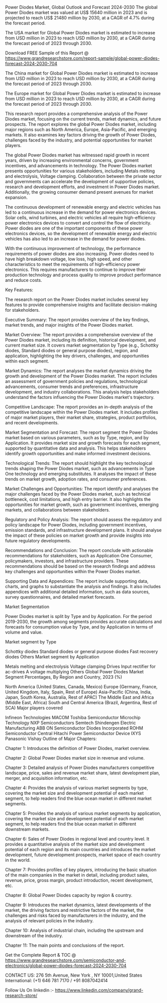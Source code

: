 Power Diodes Market, Global Outlook and Forecast 2024-2030
The global Power Diodes market was valued at US$ 15640 million in 2023 and is projected to reach US$ 21480 million by 2030, at a CAGR of 4.7% during the forecast period.

The USA market for Global Power Diodes market is estimated to increase from USD million in 2023 to reach USD million by 2030, at a CAGR during the forecast period of 2023 through 2030.

Download FREE Sample of this Report @ https://www.grandresearchstore.com/report-sample/global-power-diodes-forecast-2024-2030-704

The China market for Global Power Diodes market is estimated to increase from USD million in 2023 to reach USD million by 2030, at a CAGR during the forecast period of 2023 through 2030.

The Europe market for Global Power Diodes market is estimated to increase from USD million in 2023 to reach USD million by 2030, at a CAGR during the forecast period of 2023 through 2030.

This research report provides a comprehensive analysis of the Power Diodes market, focusing on the current trends, market dynamics, and future prospects. The report explores the global Power Diodes market, including major regions such as North America, Europe, Asia-Pacific, and emerging markets. It also examines key factors driving the growth of Power Diodes, challenges faced by the industry, and potential opportunities for market players.

The global Power Diodes market has witnessed rapid growth in recent years, driven by increasing environmental concerns, government incentives, and advancements in technology. The Power Diodes market presents opportunities for various stakeholders, including Metals melting and electrolysis, Voltage clamping. Collaboration between the private sector and governments can accelerate the development of supportive policies, research and development efforts, and investment in Power Diodes market. Additionally, the growing consumer demand present avenues for market expansion.

The continuous development of renewable energy and electric vehicles has led to a continuous increase in the demand for power electronics devices. Solar cells, wind turbines, and electric vehicles all require high-efficiency power electronics devices to convert and control the flow of electricity. Power diodes are one of the important components of these power electronics devices, so the development of renewable energy and electric vehicles has also led to an increase in the demand for power diodes.

With the continuous improvement of technology, the performance requirements of power diodes are also increasing. Power diodes need to have high breakdown voltage, low loss, high speed, and other characteristics to meet the requirements of high-efficiency power electronics. This requires manufacturers to continue to improve their production technology and process quality to improve product performance and reduce costs.

Key Features:

The research report on the Power Diodes market includes several key features to provide comprehensive insights and facilitate decision-making for stakeholders.

Executive Summary: The report provides overview of the key findings, market trends, and major insights of the Power Diodes market.

Market Overview: The report provides a comprehensive overview of the Power Diodes market, including its definition, historical development, and current market size. It covers market segmentation by Type (e.g., Schottky diodes, Standard diodes or general purpose diodes), region, and application, highlighting the key drivers, challenges, and opportunities within each segment.

Market Dynamics: The report analyses the market dynamics driving the growth and development of the Power Diodes market. The report includes an assessment of government policies and regulations, technological advancements, consumer trends and preferences, infrastructure development, and industry collaborations. This analysis helps stakeholders understand the factors influencing the Power Diodes market's trajectory.

Competitive Landscape: The report provides an in-depth analysis of the competitive landscape within the Power Diodes market. It includes profiles of major market players, their market share, strategies, product portfolios, and recent developments.

Market Segmentation and Forecast: The report segment the Power Diodes market based on various parameters, such as by Type, region, and by Application. It provides market size and growth forecasts for each segment, supported by quantitative data and analysis. This helps stakeholders identify growth opportunities and make informed investment decisions.

Technological Trends: The report should highlight the key technological trends shaping the Power Diodes market, such as advancements in Type One technology and emerging substitutes. It analyses the impact of these trends on market growth, adoption rates, and consumer preferences.

Market Challenges and Opportunities: The report identify and analyses the major challenges faced by the Power Diodes market, such as technical bottleneck, cost limitations, and high entry barrier. It also highlights the opportunities for market growth, such as government incentives, emerging markets, and collaborations between stakeholders.

Regulatory and Policy Analysis: The report should assess the regulatory and policy landscape for Power Diodes, including government incentives, emission standards, and infrastructure development plans. It should analyse the impact of these policies on market growth and provide insights into future regulatory developments.

Recommendations and Conclusion: The report conclude with actionable recommendations for stakeholders, such as Application One Consumer, policymakers, investors, and infrastructure providers. These recommendations should be based on the research findings and address key challenges and opportunities within the Power Diodes market.

Supporting Data and Appendices: The report include supporting data, charts, and graphs to substantiate the analysis and findings. It also includes appendices with additional detailed information, such as data sources, survey questionnaires, and detailed market forecasts.

Market Segmentation

Power Diodes market is split by Type and by Application. For the period 2019-2030, the growth among segments provides accurate calculations and forecasts for consumption value by Type, and by Application in terms of volume and value.

Market segment by Type

Schottky diodes
Standard diodes or general purpose diodes
Fast recovery diodes
Others
Market segment by Application

Metals melting and electrolysis
Voltage clamping
Drives
Input rectifier for ac-drives
A voltage multiplying
Others
Global Power Diodes Market Segment Percentages, By Region and Country, 2023 (%)

North America (United States, Canada, Mexico)
Europe (Germany, France, United Kingdom, Italy, Spain, Rest of Europe)
Asia-Pacific (China, India, Japan, South Korea, Australia, Rest of APAC)
The Middle East and Africa (Middle East, Africa)
South and Central America (Brazil, Argentina, Rest of SCA)
Major players covered

Infineon Technologies
MACOM
Toshiba
Semiconductor
Microchip Technology
NXP Semiconductors
Semtech
Shindengen Electric Manufacturing
ABB
ON Semiconductor
Diodes Incorporated
ROHM Semiconductor
Central
Hitachi Power Semiconductor Device
IXYS
Panasonic
Vishay
Outline of Major Chapters:

Chapter 1: Introduces the definition of Power Diodes, market overview.

Chapter 2: Global Power Diodes market size in revenue and volume.

Chapter 3: Detailed analysis of Power Diodes manufacturers competitive landscape, price, sales and revenue market share, latest development plan, merger, and acquisition information, etc.

Chapter 4: Provides the analysis of various market segments by type, covering the market size and development potential of each market segment, to help readers find the blue ocean market in different market segments.

Chapter 5: Provides the analysis of various market segments by application, covering the market size and development potential of each market segment, to help readers find the blue ocean market in different downstream markets.

Chapter 6: Sales of Power Diodes in regional level and country level. It provides a quantitative analysis of the market size and development potential of each region and its main countries and introduces the market development, future development prospects, market space of each country in the world.

Chapter 7: Provides profiles of key players, introducing the basic situation of the main companies in the market in detail, including product sales, revenue, price, gross margin, product introduction, recent development, etc.

Chapter 8: Global Power Diodes capacity by region & country.

Chapter 9: Introduces the market dynamics, latest developments of the market, the driving factors and restrictive factors of the market, the challenges and risks faced by manufacturers in the industry, and the analysis of relevant policies in the industry.

Chapter 10: Analysis of industrial chain, including the upstream and downstream of the industry.

Chapter 11: The main points and conclusions of the report.

Get the Complete Report & TOC @ https://www.grandresearchstore.com/semiconductor-and-electronics/global-power-diodes-forecast-2024-2030-704

CONTACT US:
276 5th Avenue, New York , NY 10001,United States
International: (+1) 646 781 7170 / +91 8087042414

Follow Us On linkedin :- https://www.linkedin.com/company/grand-research-store/

